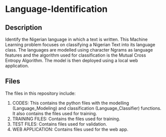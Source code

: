 # Language-Identification

## Description
Identify the Nigerian language in which a text is written. This Machine Learning problem focuses on classifying a Nigerian Text into its language class. The languages are modelled using character Ngrams as language features and the algorithm used for classification is the Mutual Cross Entropy Algorithm. The model is then deployed using a local web application.

## Files
The files in this repository include:
1. CODES: This contains the python files with the modelling (Language_Modeling) and classification (Language_Classifier) functions. It also contains the files used for training.
2. TRAINING FILES: Contains the files used for training. 
3. TEST FILES: Contains files used for validation.
4. WEB APPLICATION: Contains files used for the web app.
